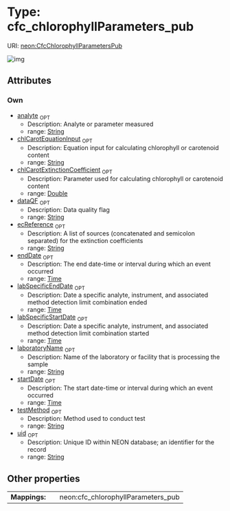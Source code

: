 
# Type: cfc_chlorophyllParameters_pub




URI: [neon:CfcChlorophyllParametersPub](https://data.neonscience.org/CfcChlorophyllParametersPub)


![img](http://yuml.me/diagram/nofunky;dir:TB/class/[CfcChlorophyllParametersPub&#124;uid:string%20%3F;startDate:time%20%3F;endDate:time%20%3F;laboratoryName:string%20%3F;analyte:string%20%3F;labSpecificStartDate:time%20%3F;labSpecificEndDate:time%20%3F;testMethod:string%20%3F;dataQF:string%20%3F;chlCarotEquationInput:string%20%3F;chlCarotExtinctionCoefficient:double%20%3F;ecReference:string%20%3F])

## Attributes


### Own

 * [analyte](analyte.md)  <sub>OPT</sub>
    * Description: Analyte or parameter measured
    * range: [String](types/String.md)
 * [chlCarotEquationInput](chlCarotEquationInput.md)  <sub>OPT</sub>
    * Description: Equation input for calculating chlorophyll or carotenoid content
    * range: [String](types/String.md)
 * [chlCarotExtinctionCoefficient](chlCarotExtinctionCoefficient.md)  <sub>OPT</sub>
    * Description: Parameter used for calculating chlorophyll or carotenoid content
    * range: [Double](types/Double.md)
 * [dataQF](dataQF.md)  <sub>OPT</sub>
    * Description: Data quality flag
    * range: [String](types/String.md)
 * [ecReference](ecReference.md)  <sub>OPT</sub>
    * Description: A list of sources (concatenated and semicolon separated) for the extinction coefficients
    * range: [String](types/String.md)
 * [endDate](endDate.md)  <sub>OPT</sub>
    * Description: The end date-time or interval during which an event occurred
    * range: [Time](types/Time.md)
 * [labSpecificEndDate](labSpecificEndDate.md)  <sub>OPT</sub>
    * Description: Date a specific analyte, instrument, and associated method detection limit combination ended
    * range: [Time](types/Time.md)
 * [labSpecificStartDate](labSpecificStartDate.md)  <sub>OPT</sub>
    * Description: Date a specific analyte, instrument, and associated method detection limit combination started
    * range: [Time](types/Time.md)
 * [laboratoryName](laboratoryName.md)  <sub>OPT</sub>
    * Description: Name of the laboratory or facility that is processing the sample
    * range: [String](types/String.md)
 * [startDate](startDate.md)  <sub>OPT</sub>
    * Description: The start date-time or interval during which an event occurred
    * range: [Time](types/Time.md)
 * [testMethod](testMethod.md)  <sub>OPT</sub>
    * Description: Method used to conduct test
    * range: [String](types/String.md)
 * [uid](uid.md)  <sub>OPT</sub>
    * Description: Unique ID within NEON database; an identifier for the record
    * range: [String](types/String.md)

## Other properties

|  |  |  |
| --- | --- | --- |
| **Mappings:** | | neon:cfc_chlorophyllParameters_pub |

